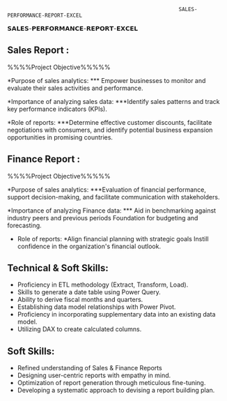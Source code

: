                                                            SALES-PERFORMANCE-REPORT-EXCEL

𝗦𝗔𝗟𝗘𝗦-𝗣𝗘𝗥𝗙𝗢𝗥𝗠𝗔𝗡𝗖𝗘-𝗥𝗘𝗣𝗢𝗥𝗧-𝗘𝗫𝗖𝗘𝗟                                                           
## Sales Report :

%%%%Project Objective%%%%%

*Purpose of sales analytics:
*** Empower businesses to monitor and evaluate their sales activities and performance.

*Importance of analyzing sales data:
***Identify sales patterns and track key performance indicators (KPIs).

*Role of reports:
***Determine effective customer discounts, facilitate negotiations with consumers, and identify potential business expansion opportunities in promising countries.


## Finance Report :

%%%%Project Objective%%%%%

*Purpose of sales analytics:
***Evaluation of financial performance, support decision-making, and facilitate communication with stakeholders.

*Importance of analyzing Finance data:
*** Aid in benchmarking against industry peers and previous periods Foundation for budgeting and forecasting.

- Role of reports:
*Align financial planning with strategic goals Instill confidence in the organization's financial outlook.


## Technical & Soft Skills:
- Proficiency in ETL methodology (Extract, Transform, Load).
- Skills to generate a date table using Power Query.
- Ability to derive fiscal months and quarters.
- Establishing data model relationships with Power Pivot.
- Proficiency in incorporating supplementary data into an existing data model.
- Utilizing DAX to create calculated columns.

## Soft Skills:
- Refined understanding of Sales & Finance Reports
- Designing user-centric reports with empathy in mind.
- Optimization of report generation through meticulous fine-tuning.
- Developing a systematic approach to devising a report building plan.
